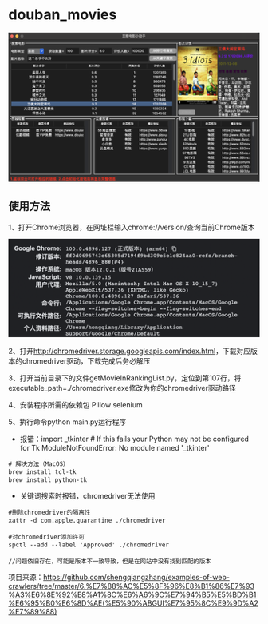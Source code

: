 # douban_movies

![](./example.png)

## 使用方法
1、打开Chrome浏览器，在网址栏输入chrome://version/查询当前Chrome版本

![](./version.png)

2、打开<http://chromedriver.storage.googleapis.com/index.html>，下载对应版本的chromedriver驱动，下载完成后务必解压

3、打开当前目录下的文件getMovieInRankingList.py，定位到第107行，将executable_path=./chromedriver.exe修改为你的chromedriver驱动路径

4、安装程序所需的依赖包
Pillow
selenium

5、执行命令python main.py运行程序
* 报错：import _tkinter # If this fails your Python may not be configured for Tk
ModuleNotFoundError: No module named '_tkinter'
```
# 解决方法（MacOS）
brew install tcl-tk
brew install python-tk
```

* 关键词搜索时报错，chromedriver无法使用
```
#删除chromedriver的隔离性
xattr -d com.apple.quarantine ./chromedriver

#对chromedriver添加许可
spctl --add --label 'Approved' ./chromedriver

//问题依旧存在，可能是版本不一致导致，但是在网站中没有找到匹配的版本
```

项目来源：<https://github.com/shengqiangzhang/examples-of-web-crawlers/tree/master/6.%E7%88%AC%E5%8F%96%E8%B1%86%E7%93%A3%E6%8E%92%E8%A1%8C%E6%A6%9C%E7%94%B5%E5%BD%B1%E6%95%B0%E6%8D%AE(%E5%90%ABGUI%E7%95%8C%E9%9D%A2%E7%89%88)>
